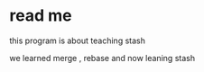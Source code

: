 # read me 
this program is about teaching stash
<br/>

we learned merge , rebase and now leaning stash
